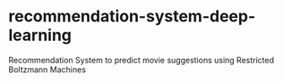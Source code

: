 # recommendation-system-deep-learning
Recommendation System to predict movie suggestions using Restricted Boltzmann Machines
